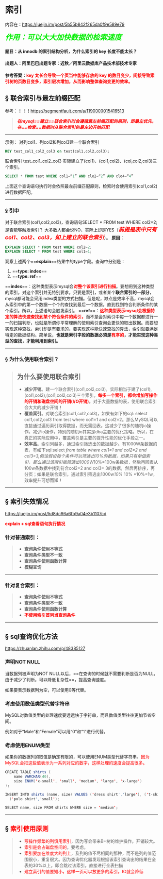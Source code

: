 # 索引

内容在：https://juejin.im/post/5b55b842f265da0f9e589e79

<font color='gree' size = 5>***作用：可以大大加快数据的检索速度***</font>



#### **题目**：从 innodb 的索引结构分析，为什么索引的 key 长度不能太长？

#### **出题人**：阿里巴巴出题专家：近秋／阿里云数据库产品技术部技术专家

#### **参考答案**：<font color='red'>key 太长会导致一个页当中能够存放的 key 的数目变少，间接导致索引树的页数目变多，索引层次增加，从而影响整体查询变更的效率。</font>



## &sect; 联合索引与最左前缀匹配

参考：！！！https://segmentfault.com/a/1190000015416513

> <font color='red'>***在mysql==建立==联合索引时会遵循最左前缀匹配的原则，即最左优先，在==检索==数据时从联合索引的最左边开始匹配***</font>

------

示例：
对列col1、列col2和列col3建一个联合索引

```sql
KEY test_col1_col2_col3 on test(col1,col2,col3);
```

联合索引 test_col1_col2_col3 实际建立了(col1)、(col1,col2)、(col,col2,col3)三个索引。

```sql
SELECT * FROM test WHERE col1=“1” AND clo2=“2” AND clo4=“4”
```

上面这个查询语句执行时会依照最左前缀匹配原则，检索时会使用索引(col1,col2)进行数据匹配。

------

### &sect; 引申

对于联合索引(col1,col2,col3)，查询语句SELECT * FROM test WHERE col2=2;是否能够触发索引？
大多数人都会说NO，实际上却是YES（<font color='red' size = 4>***前提是表中只有col1、col2、col3，如上建立的联合索引***</font>）。
**原因**：

```sql
EXPLAIN SELECT * FROM test WHERE col2=2;
EXPLAIN SELECT * FROM test WHERE col1=1;
```

观察上述两个==**explain**==结果中的type字段。查询中分别是：

1. ==**type: index**==
2. ==**type: ref**==

==**index**==：这种类型表示mysql会<font color='red'>**对整个该索引进行扫描**</font>。要想用到这种类型的索引，对这个索引并无特别要求，只要是索引，或者某个**联合索引的一部分**，mysql都可能会采用index类型的方式扫描。但是呢，缺点是效率不高，mysql会从索引中的第一个数据一个个的查找到最后一个数据，直到找到符合判断条件的某个索引。所以，上述语句会触发索引。
==**ref**==：<font color='red'>**这种类型表示mysql会根据特定的算法快速查找到某个符合条件的索引，**</font>而不是会对索引中每一个数据都进行一一的扫描判断，也就是所谓你平常理解的使用索引查询会更快的取出数据。而要想实现这种查找，索引却是有要求的，要实现这种能快速查找的算法，索引就要满足特定的数据结构。简单说，**也就是索引字段的数据必须是<font color='red'>有序的</font>，才能实现这种类型的查找，才能利用到索引。**

------



### &sect; 为什么使用联合索引？

> ## **为什么要使用联合索引**
>
> - **减少开销**。建一个联合索引(col1,col2,col3)，实际相当于建了(col1),(col1,col2),(col1,col2,col3)三个索引。**<font color='red'>每多一个索引，都会增加写操作的开销和磁盘空间的开销(I/O开销)</font>**。对于大量数据的表，使用联合索引会大大的减少开销！
> - **覆盖索引**。对联合索引(col1,col2,col3)，如果有如下的sql: select col1,col2,col3 from test where col1=1 and col2=2。那么MySQL可以直接通过遍历索引取得数据，而无需回表，这减少了很多的随机io操作。减少io操作，特别的随机io其实是dba主要的优化策略。所以，在真正的实际应用中，覆盖索引是主要的提升性能的优化手段之一。
> - **效率高**。索引列越多，通过索引筛选出的数据越少。有1000W条数据的表，有如下sql:select *from table where col1=1 and col2=2 and col3=3,假设假设每个条件可以筛选出10%的数据，如果只有单值索引，那么通过该索引能筛选出1000W*10%=100w条数据，然后再回表从100w条数据中找到符合col2=2 and col3= 3的数据，然后再排序，再分页；如果是联合索引，通过索引筛选出1000w*10%* 10% *10%=1w，效率提升可想而知！

------

## &sect; 索引失效情况

https://juejin.im/post/5d8dc96a6fb9a04e3b1107cd

<font color='red'>**explain + sql查看语句执行情况**</font>

### 针对普通索引：

> - **查询条件使用不等式**
> - **查询条件类型不一致**
> - **查询条件使用函数计算**
> - **模糊查询**

------

### 针对复合索引：

> - **查询条件使用不等式**
> - **查询条件类型不一致**
> - **查询条件使用函数计算**
> - **<font color='red'>不使用索引首列当查询条件</font>**

------

## &sect; sql查询优化方法

https://zhuanlan.zhihu.com/p/48385127

### 声明NOT NULL

当数据列被声明为NOT NULL以后，==在查询的时候就不需要判断是否为NULL，由于减少了判断，可以降低复杂性==，提高查询速度。

如果要表示数据列为空，可以使用0等代替。

### 考虑使用数值类型代替字符串

MySQL对数值类型的处理速度要远远快于字符串，而且数值类型往往更加节省空间。

例如对于“Male”和“Female”可以用“0”和“1”进行代替。

### 考虑使用ENUM类型

如果你的数据列的取值是确定有限的，可以使用ENUM类型代替字符串。<font color='red'>因为MySQL会把这些值表示为一系列对应的数字，这样处理的速度会提高很多。</font>

```java
CREATE TABLE shirts (
    name VARCHAR(40),
    size ENUM('x-small', 'small', 'medium', 'large', 'x-large')
);

INSERT INTO shirts (name, size) VALUES ('dress shirt','large'), ('t-shirt','medium'),
  ('polo shirt','small');

SELECT name, size FROM shirts WHERE size = 'medium';
```

------



## &sect; <font color='red'>索引使用原则</font>

> - <font color='red'>写操作频繁的列慎用索引</font>，因为写会带来B+树的维护操作，开销较大。
> - <font color='red'>索引是会占磁盘空间的</font>，要考虑。
> - <font color='red'>索引要加在维度大的列上</font>，及列的值不尽相同的那种，而不是列的值范围很小，重复很大。因为查询优化器发现根据该索引查询出的结果在全表的30%以上，即会跳过该索引，直接进行全表扫描
> - <font color='red'>建立索引的值要短小，这样一页可以放更多的索引，IO就会降低</font>

